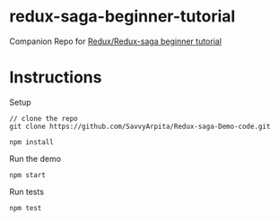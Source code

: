 # redux-saga-beginner-tutorial
Companion Repo for [Redux/Redux-saga beginner tutorial](https://github.com/redux-saga/redux-saga/blob/master/docs/introduction/BeginnerTutorial.md)

# Instructions

Setup

```
// clone the repo
git clone https://github.com/SavvyArpita/Redux-saga-Demo-code.git

npm install
```

Run the demo

```
npm start
```

Run tests

```
npm test
```
